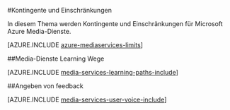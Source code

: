 <properties 
    pageTitle="Media-Dienste Kontingente und Einschränkung | Microsoft Azure" 
    description="In diesem Thema werden Kontingente und Einschränkungen für Microsoft Azure Media-Dienste." 
    services="media-services" 
    documentationCenter="" 
    authors="juliako" 
    manager="erikre" 
    editor=""/>

<tags 
    ms.service="media-services" 
    ms.workload="media" 
    ms.tgt_pltfrm="na" 
    ms.devlang="na" 
    ms.topic="article" 
    ms.date="09/26/2016" 
    ms.author="juliako"/>


#<a name="quotas-and-limitations"></a>Kontingente und Einschränkungen

In diesem Thema werden Kontingente und Einschränkungen für Microsoft Azure Media-Dienste.

[AZURE.INCLUDE [azure-mediaservices-limits](../../includes/azure-mediaservices-limits.md)]


##<a name="media-services-learning-paths"></a>Media-Dienste Learning Wege

[AZURE.INCLUDE [media-services-learning-paths-include](../../includes/media-services-learning-paths-include.md)]

##<a name="provide-feedback"></a>Angeben von feedback

[AZURE.INCLUDE [media-services-user-voice-include](../../includes/media-services-user-voice-include.md)]


